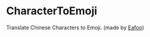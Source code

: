 # CharacterToEmoji
Translate Chinese Characters to Emoji. (made by [Eafoo](https://github.com/Eafoo))
